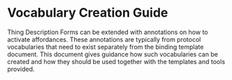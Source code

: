 # Vocabulary Creation Guide

Thing Description Forms can be extended with annotations on how to activate affordances.
These annotations are typically from protocol vocabularies that need to exist separately from the binding template document.
This document gives guidance how such vocabularies can be created and how they should be used together with the templates and tools provided.